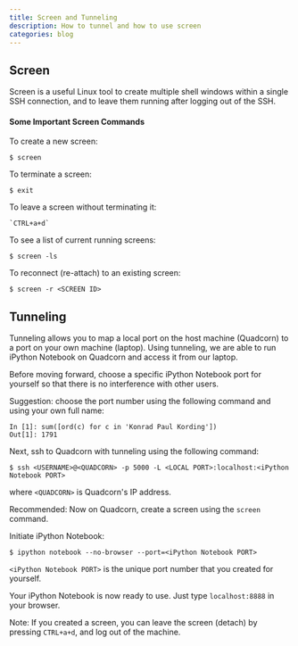 ```yaml
---
title: Screen and Tunneling
description: How to tunnel and how to use screen
categories: blog
---
```


## Screen

Screen is a useful Linux tool to create multiple shell windows within a single SSH connection, and to leave them running after logging out of the SSH.

#### Some Important Screen Commands

To create a new screen:

```
$ screen
```

To terminate a screen:

```
$ exit
```

To leave a screen without terminating it:

```
`CTRL+a+d`
```

To see a list of current running screens:

```
$ screen -ls
```

To reconnect (re-attach) to an existing screen:

```
$ screen -r <SCREEN ID>
```

## Tunneling

Tunneling allows you to map a local port on the host machine (Quadcorn) to a port on your own machine (laptop). Using tunneling, we are able to run iPython Notebook on Quadcorn and access it from our laptop.

Before moving forward, choose a specific iPython Notebook port for yourself so that there is no interference with other users. 

Suggestion: choose the port number using the following command and using your own full name:

```
In [1]: sum([ord(c) for c in 'Konrad Paul Kording'])
Out[1]: 1791
```

Next, ssh to Quadcorn with tunneling using the following command:

```
$ ssh <USERNAME>@<QUADCORN> -p 5000 -L <LOCAL PORT>:localhost:<iPython Notebook PORT>
```

where `<QUADCORN>` is Quadcorn's IP address. 

Recommended: Now on Quadcorn, create a screen using the `screen` command.

Initiate iPython Notebook:
```
$ ipython notebook --no-browser --port=<iPython Notebook PORT>
```

`<iPython Notebook PORT>` is the unique port number that you created for yourself. 

Your iPython Notebook is now ready to use. Just type `localhost:8888` in your browser.

Note: If you created a screen, you can leave the screen (detach) by pressing `CTRL+a+d`, and log out of the machine.
